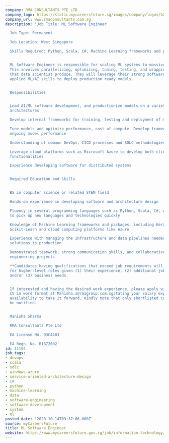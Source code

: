 ```yaml
---
company: RMA CONSULTANTS PTE LTD
company_logo: https://static.mycareersfuture.sg/images/company/logos/b2c7bf85c318707725774bc501622c68/RMA%20CONSULTANTS%20PTE%20LTD.jpg
company_url: www.rmaconsultants.com.sg
description: 'Job Title: ML Software Engineer

  Job Type: Permanent

  Job Location: West Singapore

  Skills Required: Python, Scala, C#, Machine Learning frameworks and packages, Azure


  ML Software Engineer is responsible for scaling ML systems to massive datasets.
  This involves parallelizing, optimizing, tuning, testing, and wrapping the code/models
  that data scientist produce. They will leverage their strong software design and
  applied ML/AI skills to deploy production ready models.


  Responsibilities


  Lead AI/ML software development, and productionize models on a variety of platform
  architectures

  Develop internal frameworks for training, testing and deployment of models

  Tune models and optimize performance, cost of compute. Develop frameworks for monitoring
  ongoing model performance

  Understanding of common DevOps, CICD processes and SDLC methodologies

  Leverage cloud platforms such as Microsoft Azure to develop both client and server
  functionalities

  Experience developing software for distributed systems


  Required Education and Skills


  BS in computer science or related STEM field

  Hands-on experience in developing software and architecture design

  Fluency in several programming languages such as Python, Scala, C#, with the ability
  to pick up new languages and technologies quickly

  Knowledge of Machine Learning frameworks and packages, including Keras, TensorFlow,
  Scikit-Learn and cloud computing platforms like Azure

  Experience with managing the infrastructure and data pipelines needed to bring ML
  solutions to production

  Demonstrated teamwork, strong communication skills, and collaborative in complex
  engineering projects

  **Candidates having qualifications that exceed job requirements will receive consideration
  for higher-level roles given (1) their experience, (2) additional job requirements,
  and/or (3) business needs.


  If interested and having the desired work experience, please apply with your updated
  CV in word format at Manisha.s@rmagroup.com.sgstating your salary expectations &
  availability to take it forward. Kindly note that only shortlisted candidates will
  be notified.


  Manisha Sharma

  RMA Consultants Pte Ltd

  EA License No. 93C4403

  EA Regn. No. R1872602'
id: 11184
job_tags:
- devops
- scala
- sdlc
- windows-azure
- service-oriented-architecture-design
- c#
- python
- machine-learning
- data
- software-engineering
- software-development
- system
- ml
posted_date: '2020-10-14T03:37:06.000Z'
source: myCareersFuture
title: ML Software Engineer
website: https://www.mycareersfuture.gov.sg/job/information-technology/ml-software-engineer-rma-consultants-a0c334da68ce8815e4318aaa1cf4687d
---
```

